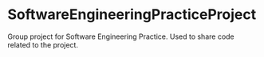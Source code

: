 # SoftwareEngineeringPracticeProject
Group project for Software Engineering Practice. Used to share code related to the project.
